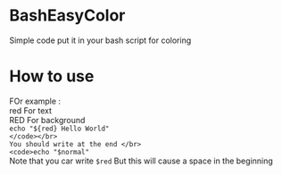 # BashEasyColor
Simple code put it in your bash script for coloring 



# How to use 
FOr example : </br>
red For text </br>
RED For background </br>
<code>echo "${red} Hello World" </code></br>
You should write at the end </br>
<code>echo "$normal"</code></br>
Note that you car write <code>$red</code> But this will cause a space in the beginning
